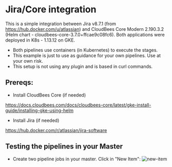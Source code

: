 # Jira/Core integration

This is a simple integration between Jira v8.7.1 (from https://hub.docker.com/u/atlassian) and CloudBees Core Modern 2.190.3.2 (Helm chart - cloudbees-core-3.7.0+ffcae9c08fc6). Both applications were deployed in K8s - 1.13.12 on GKE.

* Both pipelines use containers (in Kubernetes) to execute the stages. 
* This example is just to use as guidance for your own pipelines. Use at your own risk.
* This setup is not using any plugin and is based in curl commands.

## Prereqs:

* Install CloudBees Core (if needed) 

https://docs.cloudbees.com/docs/cloudbees-core/latest/gke-install-guide/installing-gke-using-helm

* Install Jira (if needed) 

https://hub.docker.com/r/atlassian/jira-software

## Testing the pipelines in your Master

* Create two pipeline jobs in your master. Click in "New Item":
![new-item](images/new-item.png)






